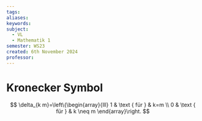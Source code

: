 ```yaml
---
tags: 
aliases: 
keywords: 
subject:
  - VL
  - Mathematik 1
semester: WS23
created: 6th November 2024
professor:
---
```

 

# Kronecker Symbol

$$
\delta_{k m}=\left\{\begin{array}{lll}
1 & \text { für } & k=m \\
0 & \text { für } & k \neq m
\end{array}\right.
$$